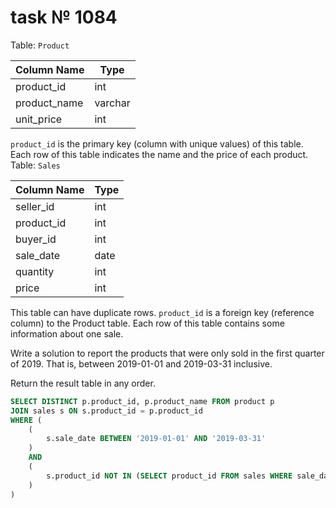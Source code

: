 # task № 1084

Table: `Product`

| Column Name  | Type    |
|--------------|---------|
| product_id   | int     |
| product_name | varchar |
| unit_price   | int     |

`product_id` is the primary key (column with unique values) of this table.
Each row of this table indicates the name and the price of each product.  
Table: `Sales`

| Column Name | Type    |
|-------------|---------|
| seller_id   | int     |
| product_id  | int     |
| buyer_id    | int     |
| sale_date   | date    |
| quantity    | int     |
| price       | int     |

This table can have duplicate rows.
`product_id` is a foreign key (reference column) to the Product table.
Each row of this table contains some information about one sale.

Write a solution to report the products that were only sold in the first quarter of 2019. That is, between 2019-01-01 and 2019-03-31 inclusive.

Return the result table in any order.

```sql
SELECT DISTINCT p.product_id, p.product_name FROM product p
JOIN sales s ON s.product_id = p.product_id
WHERE (
    (
        s.sale_date BETWEEN '2019-01-01' AND '2019-03-31'
    ) 
    AND 
    (
        s.product_id NOT IN (SELECT product_id FROM sales WHERE sale_date NOT BETWEEN '2019-01-01' AND '2019-03-31')
    )
)

```
